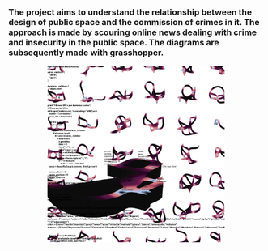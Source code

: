 
### The project aims to understand the relationship between the design of public space and the commission of crimes in it. The approach is made by scouring online news dealing with crime and insecurity in the public space. The diagrams are subsequently made with grasshopper.

<p align="center"> <img src="./OUTPUT/Diagram.png" width="350"/></p>


